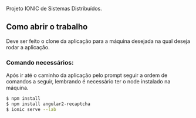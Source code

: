 Projeto IONIC de Sistemas Distribuídos.

## Como abrir o trabalho

Deve ser feito o clone da aplicação para a máquina desejada na qual deseja rodar a aplicação.

### Comando necessários:

Após ir até o caminho da aplicação pelo prompt seguir a ordem de comandos a seguir, lembrando é necessário ter o node instalado na máquina.

```bash
$ npm install
$ npm install angular2-recaptcha
$ ionic serve --lab
```

